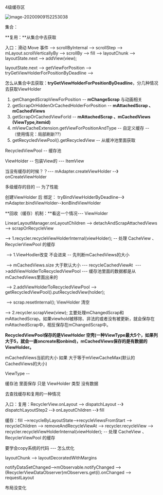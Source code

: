 4级缓存区

![image-20200909152253038](C:\Users\gz04766\AppData\Roaming\Typora\typora-user-images\image-20200909152253038.png)



集合：

**复用：**从集合中去获取

入口：滑动 Move 事件 --> scrollByInternal --> scrollStep --> mLayout.scrollVerticallyBy 
--> scrollBy  --> fill --> layoutChunk  --> layoutState.next --> addView(view);

layoutState.next --> getViewForPosition --> tryGetViewHolderForPositionByDeadline -->

怎么从集合中去获取：**tryGetViewHolderForPositionByDeadline**，分几种情况去获取ViewHolder

1. getChangedScrapViewForPosition -- **mChangeScrap** 与动画相关
2. getScrapOrHiddenOrCachedHolderForPosition  -- **mAttachedScrap 、mCachedViews** 
3. getScrapOrCachedViewForId  -- **mAttachedScrap 、mCachedViews (ViewType,itemid)**
4. mViewCacheExtension.getViewForPositionAndType -- 自定义缓存 -- （使用情况：局部刷新??）
5. getRecycledViewPool().getRecycledView -- 从缓冲池里面获取

RecycledViewPool -- 缓存池

ViewHolder -- 包装View的 --- ItemView

当没有缓存的时候？？--- mAdapter.createViewHolder --》 onCreateViewHolder

多级缓存的目的 -- 为了性能

创建ViewHolder 后 绑定： tryBindViewHolderByDeadline--》 mAdapter.bindViewHolder--》onBindViewHolder



**回收（缓存）机制：**看这一个情况--- ViewHolder

LinearLayoutManager.onLayoutChildren --> detachAndScrapAttachedViews --> scrapOrRecycleView

--> 1.recycler.recycleViewHolderInternal(viewHolder); -- 处理 CacheView 、RecyclerViewPool 的缓存

​	--> 1.ViewHodler改变 不会进来 -- 先判断mCachedViews的大小

​		--> mCachedViews.size 大于默认大小  --- recycleCachedViewAt 
​		--- >addViewHolderToRecycledViewPool --- 缓存池里面的数据都是从mCachedViews里面出来的

​	--> 2.addViewHolderToRecycledViewPool --> getRecycledViewPool().putRecycledView(holder);

​		--> scrap.resetInternal();  ViewHolder 清空

--> 2.recycler.scrapView(view);   主要处理mChangedScrap和mAttachedScrap。如果viewhold被移除、非法的或者没有被更新，就会保存在mAttachedScrap中，相反保存在mChangedScrap中。



**RecycledViewPool保存的是ViewHolder 空壳(一种ViewType最大5个，如果列大于5，就会一直oncreate和onbind)，mCachedViews保存的是有数据的ViewHolder。**



mCachedViews当前的大小 如果 大于等于mViewCacheMax(默认的CachedViews的大小)

ViewType -- 

缓存池  里面保存  只是 ViewHolder 类型 没有数据



去查找缓存和复用的一种情况 

入口：复用：RecyclerView.onLayout --> dispatchLayout --》 dispatchLayoutStep2 --》 onLayoutChildren --》 fill

缓存：fill -->recycleByLayoutState-->recycleViewsFromStart --> recycleChildren
--> removeAndRecycleViewAt --> recycler.recycleView 
--> recycler.recycleViewHolderInternal(viewHolder); -- 处理 CacheView 、RecyclerViewPool 的缓存



要学会copy系统的代码 --- 怎么优化



layoutChunk --> layoutDecoratedWithMargins





notifyDataSetChanged-->mObservable.notifyChanged
--> (RecyclerViewDataObserver)mObservers.get(i).onChanged --> requestLayout



布局没变化
